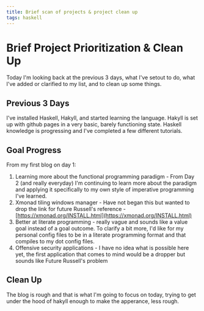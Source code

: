 ```yaml
---
title: Brief scan of projects & project clean up
tags: haskell
---
```


# Brief Project Prioritization & Clean Up

Today I'm looking back at the previous 3 days, what I've setout to do, what I've added or clarified to my list, and to clean up some things. 

## Previous 3 Days 
I've installed Haskell, Hakyll, and started learning the language. Hakyll is set up with github pages in a very basic, barely functioning state. Haskell knowledge is progressing and I've completed a few different tutorials. 

## Goal Progress
From my first blog on day 1:
1. Learning more about the functional programming paradigm - From Day 2 (and really everyday) I'm continuing to learn more about the paradigm and applying it specifically to my own style of imperative programming I've learned.
2. Xmonad tiling windows manager - Have not began this but wanted to drop the link for future Russell's reference - [https://xmonad.org/INSTALL.html](https://xmonad.org/INSTALL.html)
3. Better at literate programming - really vague and sounds like a value goal instead of a goal outcome. To clarify a bit more, I'd like for my personal config files to be in a literate programming format and that compiles to my dot config files. 
4. Offensive security applications - I have no idea what is possible here yet, the first application that comes to mind would be a dropper but sounds like Future Russell's problem

## Clean Up
The blog is rough and that is what I'm going to focus on today, trying to get under the hood of hakyll enough to make the apperance, less rough.

